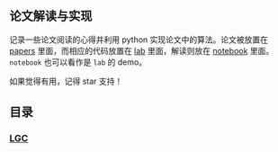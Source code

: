 ## 论文解读与实现

记录一些论文阅读的心得并利用 python 实现论文中的算法。论文被放置在 [papers](./papers/README.md) 里面，而相应的代码放置在 [lab](./lab/README.md) 里面，解读则放在 [notebook](./notebook/README.md) 里面。 `notebook` 也可以看作是 `lab` 的 demo。

如果觉得有用，记得 star 支持！

## 目录

### [LGC](notebook/lgc.md)
